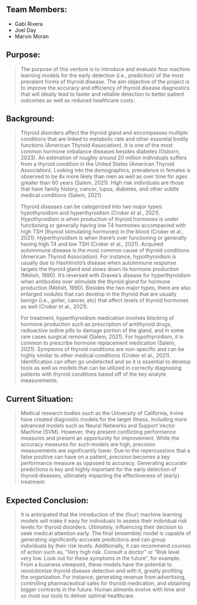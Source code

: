 ## Team Members: 

- Gabi Rivera
- Joel Day
- Marvin Moran

## Purpose: 
>
>The purpose of this venture is to introduce and evaluate four machine learning models for the early detection (i.e., prediction) of the most prevalent forms of thyroid disease. The aim objective of the project is to improve the accuracy and efficiency of thyroid disease diagnostics that will ideally lead to faster and reliable detection to better patient outcomes as well as reduced healthcare costs.


## Background:
>
>Thyroid disorders affect the thyroid gland and encompasses multiple conditions that are linked to metabolic rate and other essential bodily functions (American Thyroid Association). It is one of the most common hormone imbalance diseases besides diabetes (Osborn, 2023). An estimation of roughly around 20 million individuals suffers from a thyroid condition in the United States (American Thyroid Association). Looking into the demographics, prevalence in females is observed to be 8x more likely than men as well as over time for ages greater than 60 years (Salem, 2021). High risk individuals are those that have family history, cancer, lupus, diabetes, and other subtle medical conditions (Salem, 2021). 
>
>Thyroid diseases can be categorized into two major types: hypothyroidism and hyperthyroidism (Croker et al., 2021). Hypothyroidism is when production of thyroid hormones is under functioning or generally having low T4 hormones accompanied with high TSH (thyroid stimulating hormones) in the blood (Croker et al., 2021). Hyperthyroidism is when there’s over functioning or generally having high T4 and low TSH (Croker et al., 2021). Acquired autoimmune disease is the most common cause of thyroid conditions (American Thyroid Association). For instance, hypothyroidism is usually due to Hashimoto’s disease when autoimmune response targets the thyroid gland and slows down its hormone production (Melish, 1990). It’s reversed with Graves’s disease for hyperthyroidism when antibodies over stimulate the thyroid gland for hormone production (Melish, 1990). Besides the two major types, there are also enlarged nodules that can develop in the thyroid that are usually benign (i.e., goiter, cancer, etc) that affect levels of thyroid hormones as well (Croker et al., 2021).
>
>For treatment, hyperthyroidism medication involves blocking of hormone production such as prescription of antithyroid drugs, radioactive iodine pills to damage portion of the gland, and in some rare cases surgical removal (Salem, 2021). For hypothyroidism, it is common to prescribe hormone replacement medication (Salem, 2021). Symptoms of thyroid conditions are non-specific and can be highly similar to other medical conditions (Croker et al., 2021). Identification can often go undetected and so it is essential to develop tools as well as models that can be utilized in correctly diagnosing patients with thyroid conditions based off of the key analyte measurements. 



## Current Situation: 
>
>Medical research bodies such as the University of California, Irvine have created diagnostic models for the target illness, including more advanced models such as Neural Networks and Support Vector Machine (SVM). However, they present conflicting performance measures and present an opportunity for improvement. While the accuracy measures for such models are high, precision measurements are significantly lower. Due to the repercussions that a false positive can have on a patient, precision becomes a key performance measure as opposed to accuracy. Generating accurate predictions is key and highly important for the early detection of thyroid diseases, ultimately impacting the effectiveness of (early) treatment.   


## Expected Conclusion:
>
>It is anticipated that the introduction of the (four) machine learning models will make it easy for individuals to assess their individual risk levels for thyroid disorders. Ultimately, influencing their decision to seek medical attention early. The final (ensemble) model is capable of generating significantly accurate predictions and can group individuals by their risk levels. Additionally, it can recommend courses of action such as, “Very high risk. Consult a doctor” or “Risk level very low. Look out for these symptoms in the future”, for example. From a business viewpoint, these models have the potential to revolutionize thyroid disease detection and with it, greatly profiting the organization. For instance, generating revenue from advertising, controlling pharmaceutical sales for thyroid medication, and obtaining bigger contracts in the future. Human ailments evolve with time and so must our tools to deliver optimal healthcare.
